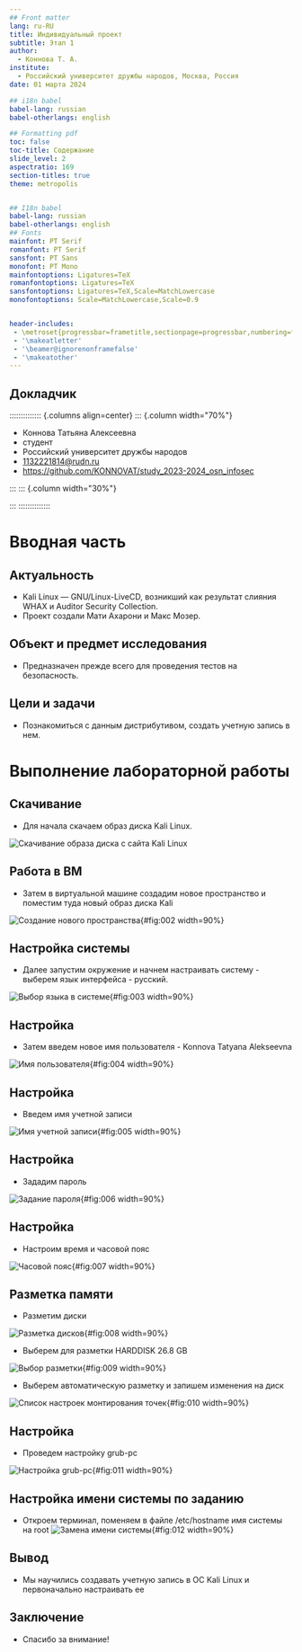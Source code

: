 ```yaml
---
## Front matter
lang: ru-RU
title: Индивидуальный проект
subtitle: Этап 1
author:
  - Коннова Т. А.
institute:
  - Российский университет дружбы народов, Москва, Россия
date: 01 марта 2024

## i18n babel
babel-lang: russian
babel-otherlangs: english

## Formatting pdf
toc: false
toc-title: Содержание
slide_level: 2
aspectratio: 169
section-titles: true
theme: metropolis


## I18n babel
babel-lang: russian
babel-otherlangs: english
## Fonts
mainfont: PT Serif
romanfont: PT Serif
sansfont: PT Sans
monofont: PT Mono
mainfontoptions: Ligatures=TeX
romanfontoptions: Ligatures=TeX
sansfontoptions: Ligatures=TeX,Scale=MatchLowercase
monofontoptions: Scale=MatchLowercase,Scale=0.9


header-includes:
 - \metroset{progressbar=frametitle,sectionpage=progressbar,numbering=fraction}
 - '\makeatletter'
 - '\beamer@ignorenonframefalse'
 - '\makeatother'
---
```


## Докладчик

:::::::::::::: {.columns align=center}
::: {.column width="70%"}

  * Коннова Татьяна Алексеевна
  * студент
  * Российский университет дружбы народов
  * [1132221814@rudn.ru](mailto:kulyabov-ds@rudn.ru)
  * <https://github.com/KONNOVAT/study_2023-2024_osn_infosec>

:::
::: {.column width="30%"}


:::
::::::::::::::

# Вводная часть

## Актуальность

- Kali Linux — GNU/Linux-LiveCD, возникший как результат слияния WHAX и Auditor Security Collection.
- Проект создали Мати Ахарони и Макс Мозер.

## Объект и предмет исследования

- Предназначен прежде всего для проведения тестов на безопасность.

## Цели и задачи

- Познакомиться с данным дистрибутивом, создать учетную запись в нем.

# Выполнение лабораторной работы

## Скачивание

- Для начала скачаем образ диска Kali Linux.

![Скачивание образа диска с сайта Kali Linux](image/001.png)

## Работа в ВМ
- Затем в виртуальной машине создадим новое пространство и поместим туда новый образ диска Kali

![Создание нового пространства](image/002.jpg){#fig:002 width=90%}

## Настройка системы
- Далее запустим окружение и начнем настраивать систему - выберем язык интерфейса - русский.

![Выбор языка в системе](image/003.jpg){#fig:003 width=90%}

## Настройка
- Затем введем новое имя пользователя - Konnova Tatyana Alekseevna

![Имя пользователя](image/004.jpg){#fig:004 width=90%}

## Настройка
- Введем имя учетной записи

![Имя учетной записи](image/006.jpg){#fig:005 width=90%}

## Настройка
- Зададим пароль

![Задание пароля](image/007.jpg){#fig:006 width=90%}

## Настройка
- Настроим время и часовой пояс

![Часовой пояс](image/008.jpg){#fig:007 width=90%}

## Разметка памяти
- Разметим диски

![Разметка дисков](image/009.jpg){#fig:008 width=90%}

- Выберем для разметки HARDDISK 26.8 GB

![Выбор разметки](image/010.jpg){#fig:009 width=90%}

- Выберем автоматическую разметку и запишем изменения на диск

![Список настроек монтирования точек](image/011.jpg){#fig:010 width=90%}

## Настройка
- Проведем настройку grub-pc

![Настройка grub-pc](image/012.jpg){#fig:011 width=90%}

## Настройка имени системы по заданию
- Откроем терминал, поменяем в файле /etc/hostname имя системы на root
![Замена имени системы](image/013.jpg){#fig:012 width=90%}

## Вывод
- Мы научились создавать учетную запись в ОС Kali Linux и первоначально настраивать ее

## Заключение
- Спасибо за внимание!